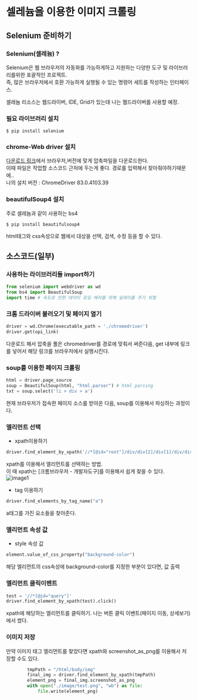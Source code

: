 # 셀레늄을 이용한 이미지 크롤링  
## Selenium 준비하기  
### Selenium(셀레늄) ?  
Selenium은 웹 브라우저의 자동화를 가능하게하고 지원하는 다양한 도구 및 라이브러리를위한 포괄적인 프로젝트.  
즉, 많은 브라우저에서 호환 가능하게 실행될 수 있는 명령어 세트를 작성하는 인터페이스.  

셀레늄 리소스는 웹드라이버, IDE, Grid가 있는데 나는 웹드라이버를 사용할 예정.  

### 필요 라이브러리 설치 
```
$ pip install selenium
```
### chrome-Web driver 설치  
[다운로드 링크](https://www.selenium.dev/documentation/en/getting_started_with_webdriver/third_party_drivers_and_plugins/)에서 브라우저,버전에 맞게 압축파일을 다운로드한다.  
이때 파일은 작업할 소스코드 근처에 두는게 좋다. 경로를 입력해서 찾아줘야하기때문에..  
나의 설치 버전 : ChromeDriver 83.0.4103.39  
### beautifulSoup4 설치  
주로 셀레늄과 같이 사용하는 bs4
```
$ pip install beautifulsoup4
```
html태그와 css속성으로 웹에서 대상을 선택, 검색, 수정 등을 할 수 있다.  


## 소스코드(일부)  
### 사용하는 라이브러리들 import하기  
```python
from selenium import webdriver as wd
from bs4 import BeautifulSoup
import time # 속도로 인한 데이터 로딩 에러를 위해 딜레이를 주기 위함
```
### 크롬 드라이버 불러오기 및 페이지 열기
```python
driver = wd.Chrome(executable_path = './chromedriver')
driver.get(opi_link)
```
다운로드 해서 압축을 풀은 chromedriver를 경로에 맞춰서 써준다음, 
get 내부에 링크를 넣어서 해당 링크를 브라우저에서 실행시킨다.  
### soup를 이용한 페이지 크롤링  
```python
html = driver.page_source
soup = BeautifulSoup(html, "html.parser") # html parsing
txt = soup.select('li > div > a')
```
현재 브라우저가 접속한 페이지 소스를 받아온 다음, soup를 이용해서 파싱하는 과정이다.  
### 엘리먼트 선택  
 * xpath이용하기
```python
driver.find_element_by_xpath('//*[@id="root"]/div/div[2]/div[1]/div/div[2]/div/div/div/ul')
```
xpath를 이용해서 엘리먼트를 선택하는 방법.  
이 때 xpath는 [크롬브라우저 - 개발자도구]를 이용해서 쉽게 찾을 수 있다.  
![image1](/assets/images/post/200526-1.JPG)  
  
 * tag 이용하기  
 ```python
 driver.find_elements_by_tag_name("a") 
 ```
 a태그를 가진 요소들을 찾아준다.
### 엘리먼트 속성 값  
* style 속성 값
```python
element.value_of_css_property("background-color")
```
해당 엘리먼트의 css속성에 background-color를 지정한 부분이 있다면, 값 출력  

### 엘리먼트 클릭이벤트
```python
test = '//*[@id="query"]'
driver.find_element_by_xpath(test).click()
```
xpath에 해당하는 엘리먼트를 클릭하기. 나는 버튼 클릭 이벤트(페이지 이동, 상세보기)에서 썼다.  
### 이미지 저장  
만약 이미지 태그 엘리먼트를 찾았다면 xpath와 screenshot_as_png를 이용해서 저장할 수도 있다.  
```python
        tmpPath = "/html/body/img"
        final_img = driver.find_element_by_xpath(tmpPath)
        element_png = final_img.screenshot_as_png 
        with open("./image/test.png", "wb") as file:
            file.write(element_png)
```
